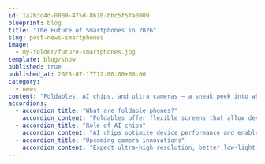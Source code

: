 ```yaml
---
id: 1a2b3c4d-0009-475d-8610-bbc5f5fa0009
blueprint: blog
title: "The Future of Smartphones in 2026"
slug: post-news-smartphones
image:
  - my-folder/future-smartphones.jpg
template: blog/show
published: true
published_at: 2025-07-17T12:00:00+00:00
category:
  - news
content: "Foldables, AI chips, and ultra cameras — a sneak peek into what smartphones will look like next year."
accordions:
  - accordion_title: "What are foldable phones?"
    accordion_content: "Foldables offer flexible screens that allow devices to expand or contract for better usability."
  - accordion_title: "Role of AI chips"
    accordion_content: "AI chips optimize device performance and enable smarter camera and battery management."
  - accordion_title: "Upcoming camera innovations"
    accordion_content: "Expect ultra-high resolution, better low-light performance, and advanced computational photography."
---
```

